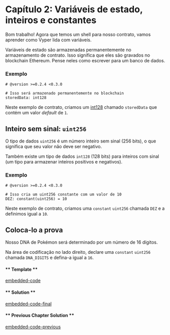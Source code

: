 <!-- Add translation for the following page: https://vyper.fun/#/1/state_vars_and_ints
Do NOT change the code below. The below code runs the code editor -->

# Capítulo 2: Variáveis de estado, inteiros e constantes

Bom trabalho! Agora que temos um shell para nosso contrato, vamos aprender como Vyper lida com variáveis.

Variáveis de estado são armazenadas permanentemente no armazenamento de contrato. Isso significa que eles são gravados no blockchain Ethereum. Pense neles como escrever para um banco de dados.

### Exemplo

```vyper
# @version >=0.2.4 <0.3.0

# Isso será armazenado permanentemente no blockchain
storedData: int128
```

Neste exemplo de contrato, criamos um [int128](https://vyper.readthedocs.io/en/stable/types.html#signed-integer-128-bit) chamado `storedData` que contém um valor _default_ de `1`.

## Inteiro sem sinal: `uint256`

O tipo de dados `uint256` é um número inteiro sem sinal (256 bits), o que significa que seu valor não deve ser negativo.

Também existe um tipo de dados `int128` (128 bits) para inteiros com sinal (um tipo para armazenar inteiros positivos e negativos).

### Exemplo

```vyper
# @version >=0.2.4 <0.3.0

# Isso cria um uint256 constante com um valor de 10
DEZ: constant(uint256) = 10
```

Neste exemplo de contrato, criamos uma `constant` `uint256` chamada `DEZ` e a definimos igual a `10`.

## Coloca-lo a prova

Nosso DNA de Pokémon será determinado por um número de 16 dígitos.

Na área de codificação no lado direito, declare uma `constant` `uint256` chamada `DNA_DIGITS` e defina-a igual a `16`.

<!-- tabs:start -->

#### ** Template **

[embedded-code](../../assets/1/1.2-template-code.vy ':include :type=code embed-template')

#### ** Solution **

[embedded-code-final](../../assets/1/1.2-finished-code.vy ':include :type=code embed-final')

#### ** Previous Chapter Solution **

[embedded-code-previous](../../assets/1/1.1-finished-code.vy ':include :type=code embed-previous')

<!-- tabs:end -->
